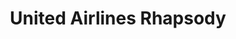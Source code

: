 ---
collection_archive: true
collection_awards: []
collection_category:
  - Editorial
  - Reportage
  - Travel
  - Color
  - Sports + Athletes
  - Environments
  - Color
collection_content: ''
collection_cover: 'https://d1sf55qlb7p6hz.cloudfront.net/sedona-12.jpg'
collection_cover_mobile: 'https://d1sf55qlb7p6hz.cloudfront.net/verticalcovers-34.jpg'
collection_description: >-
  Novelist and **_Interview Magazine’s_** Editor At Large, Christopher Bollen
  soars over Arizona’s red-rock canyons, recreating his earliest memory and
  confronting his greatest fear (heights) by way of a hot air balloon.
collection_description_alignment: center
collection_exhibition: []
collection_filter: Commissioned + Stock
collection_hidden: false
collection_meta: 'Sedona '
collection_press: []
collection_preview:
  - 'https://d1sf55qlb7p6hz.cloudfront.net/united_covers-1.jpg'
  - 'https://d1sf55qlb7p6hz.cloudfront.net/united_covers-2-1.jpg'
  - 'https://d1sf55qlb7p6hz.cloudfront.net/united_covers-3.jpg'
  - 'https://d1sf55qlb7p6hz.cloudfront.net/united_covers-5.jpg'
  - 'https://d1sf55qlb7p6hz.cloudfront.net/united_covers-4.jpg'
  - 'https://d1sf55qlb7p6hz.cloudfront.net/united_covers-6.jpg'
cover_image: 'https://d1sf55qlb7p6hz.cloudfront.net/social-17.jpg'
date: ''
hide_footer: true
layout: blocks
logo: ''
navigation_theme: white
px_extra: true
slug: united-airlines-rhapsody
theme_color: '#B9C5D0'
theme_color_all_works: '#A1F0CD'
title: United Airlines Rhapsody
collection_blocks:
  - _bookshop_name: collections/media-row-start
    row_alignment: between
  - _bookshop_name: collections/media-element
    block: media-element
    color: '#DDAE93'
    image: 'https://d1sf55qlb7p6hz.cloudfront.net/sedona-3.jpg'
    margin_left: '5'
    margin_right: ''
    margin_y: '100'
    width: '55'
  - _bookshop_name: collections/media-element
    block: media-element
    color: '#E5ECBA'
    image: 'https://d1sf55qlb7p6hz.cloudfront.net/sedona-4.jpg'
    margin_left: ''
    margin_right: '10'
    margin_y: '700'
    width: '25'
  - _bookshop_name: collections/media-row
    row_alignment: between
  - _bookshop_name: collections/media-element
    block: media-element
    color: '#F8EADC'
    image: 'https://d1sf55qlb7p6hz.cloudfront.net/sedona-5.jpg'
    margin_left: '40'
    margin_right: ''
    margin_y: '100'
    width: '40'
  - _bookshop_name: collections/media-row
    row_alignment: between
  - _bookshop_name: collections/media-element
    block: media-element
    color: '#EDD9E9'
    image: 'https://d1sf55qlb7p6hz.cloudfront.net/sedona-2.jpg'
    margin_left: '20'
    margin_right: '0'
    margin_y: '100'
    width: '70'
  - _bookshop_name: collections/media-row
    row_alignment: between
  - _bookshop_name: collections/media-element
    block: media-element
    color: '#FFE4BD'
    image: 'https://d1sf55qlb7p6hz.cloudfront.net/sedona-6.jpg'
    margin_left: '0'
    margin_right: ''
    margin_y: '400'
    width: '55'
  - _bookshop_name: collections/media-element
    block: media-element
    color: '#E0E9F6'
    image: 'https://d1sf55qlb7p6hz.cloudfront.net/sedona-7.jpg'
    margin_left: ''
    margin_right: '5'
    margin_y: '100'
    width: '33'
  - _bookshop_name: collections/media-row
    row_alignment: between
  - _bookshop_name: collections/media-element
    block: media-element
    color: '#E5D8D3'
    image: 'https://d1sf55qlb7p6hz.cloudfront.net/sedona-1.jpg'
    margin_left: '35'
    margin_right: ''
    margin_y: '100'
    width: '40'
  - _bookshop_name: collections/media-row
    row_alignment: between
  - _bookshop_name: collections/media-element
    block: media-element
    color: '#E1E3E9'
    image: 'https://d1sf55qlb7p6hz.cloudfront.net/sedona-9.jpg'
    margin_left: '5'
    margin_right: ''
    margin_y: '300'
    width: '50'
  - _bookshop_name: collections/media-element
    block: media-element
    color: '#E7A894'
    image: 'https://d1sf55qlb7p6hz.cloudfront.net/sedona-8.jpg'
    margin_right: '5'
    margin_y: '100'
    width: '30'
  - _bookshop_name: collections/media-row
    row_alignment: between
  - _bookshop_name: collections/media-element
    block: media-element
    color: '#D5DFCB'
    image: 'https://d1sf55qlb7p6hz.cloudfront.net/sedona-10.jpg'
    margin_left: '45'
    margin_right: ''
    margin_y: '100'
    width: '40'
  - _bookshop_name: collections/media-row
    row_alignment: between
  - _bookshop_name: collections/media-element
    block: media-element
    color: '#EEDED2'
    image: 'https://d1sf55qlb7p6hz.cloudfront.net/sedona-11.jpg'
    margin_left: '35'
    margin_y: '100'
    width: '30'
  - _bookshop_name: collections/media-row
    row_alignment: between
  - _bookshop_name: collections/media-element
    block: media-element
    color: '#E0E7F3'
    image: 'https://d1sf55qlb7p6hz.cloudfront.net/sedona-12.jpg'
    margin_left: '5'
    margin_right: ''
    margin_y: '100'
    width: '66'
  - _bookshop_name: collections/media-row
    row_alignment: between
  - _bookshop_name: collections/media-element
    block: media-element
    color: '#F8EFCF'
    image: 'https://d1sf55qlb7p6hz.cloudfront.net/sedona-13.jpg'
    margin_left: '45'
    margin_right: '0'
    margin_y: '100'
    width: '40'
  - _bookshop_name: collections/media-row-end
---